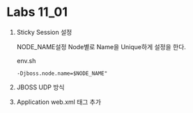 # Labs 11_01

1. Sticky Session 설정 

    NODE_NAME설정
    Node별로 Name을 Unique하게 설정을 한다.
    
    env.sh
    ```
    -Djboss.node.name=$NODE_NAME"
    ```

2. JBOSS UDP 방식 
3. Application web.xml 태그 추가 

